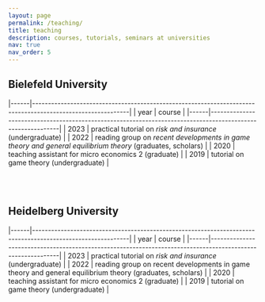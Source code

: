 ```yaml
---
layout: page
permalink: /teaching/
title: teaching
description: courses, tutorials, seminars at universities
nav: true
nav_order: 5
---
```


## Bielefeld University

|------|------------------------------------------------------------------------------------------------------------|
| year | course                                                                                                     |
|------|------------------------------------------------------------------------------------------------------------|
| 2023 | practical tutorial on *risk and insurance* (undergraduate)                                                 |
| 2022 | reading group on *recent developments in game theory and general equilibrium theory* (graduates, scholars) |
| 2020 | teaching assistant for micro economics 2 (graduate)                                                        |
| 2019 | tutorial on game theory (undergraduate)                                                                    |

<div><br> <br></div>

  

## Heidelberg University

|------|------------------------------------------------------------------------------------------------------------|
| year | course                                                                                                     |
|------|------------------------------------------------------------------------------------------------------------|
| 2023 | practical tutorial on *risk and insurance* (undergraduate)                                                 |
| 2022 | reading group on recent developments in game theory and general equilibrium theory (graduates, scholars)   |
| 2020 | teaching assistant for micro economics 2 (graduate)                                                        |
| 2019 | tutorial on game theory (undergraduate)                                                                    |

